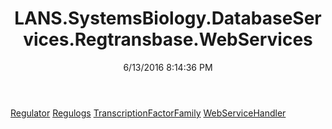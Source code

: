 ﻿---
title: LANS.SystemsBiology.DatabaseServices.Regtransbase.WebServices
date: 6/13/2016 8:14:36 PM
---

[Regulator](T-LANS.SystemsBiology.DatabaseServices.Regtransbase.WebServices.Regulator.html)
[Regulogs](T-LANS.SystemsBiology.DatabaseServices.Regtransbase.WebServices.Regulogs.html)
[TranscriptionFactorFamily](T-LANS.SystemsBiology.DatabaseServices.Regtransbase.WebServices.TranscriptionFactorFamily.html)
[WebServiceHandler](T-LANS.SystemsBiology.DatabaseServices.Regtransbase.WebServices.WebServiceHandler.html)
